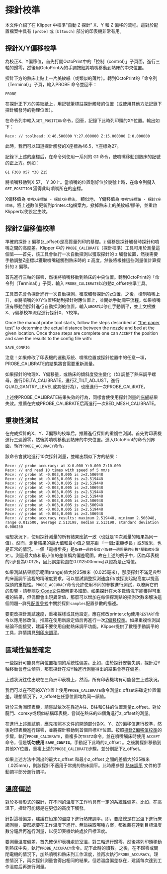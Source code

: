 # 探針校準

本文件介紹了在 Klipper 中校準"自動 Z 探針" X、Y 和 Z 偏移的流程。這對於配置檔案中具有 `[probe]` 或 `[bltouch]` 部分的印表機非常有用。

## 探針X/Y偏移校準

為校正X、Y偏移值，首先打開OctoPrint中的「控制（control）」子頁面，進行三軸的歸零，然後用OctoPrint內的手調按鈕將噴嘴移動到熱床的中央位置。

探針下方的熱床上貼上一片美紋紙（或類似的薄片）。轉到OctoPrint的「命令列（Terminal）」子頁，輸入PROBE 命令並回車：

```
PROBE
```

在探針正下方的美紋紙上，用記號筆標註探針觸發的位置（或使用其他方法記錄下探針觸發時的物理位置）。

在命令列中輸入`GET_POSITION`命令，回車，記錄下此時列印頭的XY位置。輸出如下：

```
Recv: // toolhead: X:46.500000 Y:27.000000 Z:15.000000 E:0.000000
```

此時，我們可以知道探針觸發的X座標為46.5，Y座標為27。

記錄下上述的座標后，在命令列使用一系列的 G1 命令，使噴嘴移動到熱床的記號的正上方。例如：

```
G1 F300 X57 Y30 Z15
```

將噴嘴移動到X 57， Y 30上。當噴嘴的位置剛好位於幾號上時，在命令列鍵入 `GET_POSITION` 獲得此時噴嘴所在的座標。

X偏移值為 `噴嘴X座標值 - 探針X座標值`， 類似地， Y偏移值為 `噴嘴Y座標值 - 探針Y座標值`。將上述數值更新到printer.cfg檔案內，掀掉熱床上的美紋紙/膠帶，並重啟Klipper以使設定生效。

## 探針Z偏移值校準

準確的探針 z 偏移(z_offset)是高質量列印的基礎。z 偏移是探針觸發時探針和噴嘴之間的高度差。Klipper 中的 `PROBE_CALIBRATE`（探針校準）工具可用於測量這個值——首先，該工具會執行一次自動探測以獲取探針的 z 觸發位置，然後需要手動調整Z座標以獲取噴嘴碰觸到熱床時的 z 高度。然後將根據這些測量值計算探針的 z 偏移。

首先進行三軸的歸零，然後將噴嘴移動到熱床的中央位置。轉到OctoPrint的「命令列（Terminal）」子頁，輸入 `PROBE_CALIBRATE`以啟動z_offset校準工具。

工具首先會令探針進行一次自動探測，獲取觸發探針的z位置，之後，控制噴嘴上升，並將噴嘴的X/Y位置移動到探針對應位置上，並開始手動調平流程。如果噴嘴沒有移動到探針進行自動探測的位置，輸入`ABORT`以停止手動調平，並上文根據X、y偏移校準流程進行探針X、Y校準。

Once the manual probe tool starts, follow the steps described at ["the paper test"](Bed_Level.md#the-paper-test) to determine the actual distance between the nozzle and bed at the given location. Once those steps are complete one can `ACCEPT` the position and save the results to the config file with:

```
SAVE_CONFIG
```

注意！如果修改了印表機的運動系統、噴嘴位置或探針位置中的任意一項，PROBE_CALIBRATE的結果將會需要重新測量。

如果探針的物理X、Y偏移量，或熱床的傾斜度發生變化（如 調整了熱床調平螺母，進行DELTA_CALIBRATE，進行Z_TILT_ADJUST，進行QUAD_GANTRY_LEVEL或其他行為），也應進行一次PROBE_CALiRATE。

上述使PROBE_CALIBRATE結果失效的行為，同樣會使使用探針測量的[床網](Bed_Mesh.md)結果失效。推薦在完成PROBE_CALIBRATE后再進行一次BED_MESH_CALIBRATE。

## 重複性測試

在完成探針的X、Y、Z偏移的校準后，推薦進行探針的重複性測試。首先對印表機進行三週歸零，然後將噴嘴移動到熱床的中央位置。進入OctoPrint的命令列界面，執行`PROBE_ACCURACY`命令。

該命令會就地進行10次探針測量，並輸出類似下方的結果：

```
Recv: // probe accuracy: at X:0.000 Y:0.000 Z:10.000
Recv: // and read 10 times with speed of 5 mm/s
Recv: // probe at -0.003,0.005 is z=2.506948
Recv: // probe at -0.003,0.005 is z=2.519448
Recv: // probe at -0.003,0.005 is z=2.519448
Recv: // probe at -0.003,0.005 is z=2.506948
Recv: // probe at -0.003,0.005 is z=2.519448
Recv: // probe at -0.003,0.005 is z=2.519448
Recv: // probe at -0.003,0.005 is z=2.506948
Recv: // probe at -0.003,0.005 is z=2.506948
Recv: // probe at -0.003,0.005 is z=2.519448
Recv: // probe at -0.003,0.005 is z=2.506948
Recv: // probe accuracy results: maximum 2.519448, minimum 2.506948, range 0.012500, average 2.513198, median 2.513198, standard deviation 0.006250
```

理想狀況下，使用探針測量的所有結果應該一致（也就是10次測量的結果為同一值）。然而，測量結果的最大值和最小值之間差距 「一個z電機步長」或5微米，也是正常的情況。一個「電機步長」是`旋轉一週的長度/(旋轉一週需要的步數*驅動微步設定)`。測量最大值和最小值的差值稱為偏差範圍。故在上述的例子中，因為印表機的z步長為0.0125，因此誤差範圍在0.012500mm可以認為是正常值。

如果測試結果顯示範圍(range)值大於25微米（0.025毫米），那麼探針不滿足典型的床面調平流程的精確度要求。可以嘗試調整探測速度和/或探測起點高度以提高探頭的重複性。`PROBE_ACCURACY`命令允許使用不同的參數進行測試，以瞭解它們的影響 - 請參閱[G-Code文件](G-Code.md#probe_accuracy)瞭解更多細節。如果探針在大多數情況下能獲得可重複的結果，但偶爾會出現異常值，那麼可以增加在每個探測點的探測次數來解決這個問題--詳見[配置參考](Config_Reference.md#probe)中關於探針`samples`配置參數的描述。

要更改探針測試速度，重複採樣或其他設定，應在修改printer.cfg使用`RESTART`命令以應用修改值。推薦在使用新設定值后再進行一次[Z偏移校準](#calibrating-probe-z-offset)。如果重複性測試結論不能接受，建議不要使用自動熱床調平功能。Klipper提供了數種手動調平的工具，詳情請見[列印床調平](Bed_Level.md)。

## 區域性偏差確定

一些探針可能具有與位置相關的系統性偏差。比如，由於探針安裝失誤，探針沿Y軸移動會產生傾斜，那麼探針在沿Y軸進行測量得出的結果會存在偏差。

上述狀況往往出現在三角洲印表機上，然而，所有印表機均有可能發生上述狀況。

我們可以在不同的XY位置上使用`PROBE_CALIBRATE`命令測量z_offset來確定位置偏差。理想情況下，z_offset在任意位置均為同一讀值。

對於三角洲印表機，請嘗試依次在靠近A柱、B柱和C柱的位置測量z_offset。對於龍門、corexy或類似結構印表機，嘗試在熱床的四個角進行z_offset的測量。

在進行上述測試前，應先按照本文件的開頭部分對X、Y、Z的偏移值進行校準，然後對印表機進行歸零，並將探針移動到首個目標XY位置。按照[探針Z偏移值校準](#探針Z偏移值校準)的步驟，執行`PROBE_CALIBRATE`，重複多次`TESTZ`命令，並在噴嘴觸床時使用 `ACCEPT`命令，但是**切勿使用 `SAVE_CONFIG`**。手動記下此時的z_offset 。之後將探針移動到其他XY位置，重複上述的`PROBE_CALIBRATE`步驟，並分別記下z_offset。

如果上述方法中測出的最大z_offset 和最小z_offset 之間的差值大於25微米（.025mm），則該探針不適用于常規的熱床調平。此時應參照 [熱床調平](Bed_Level.md) 文件的手動調平部分進行調平。

## 溫度偏差

對於多種形式的探針，在不同的溫度下工作均具有一定的系統性偏差。比如，在高溫下，探針可能總是在更低的高度下觸發。

針對這種偏差，建議在恒定的溫度下進行熱床調平。即，要麼總是在室溫下進行床網測量，要麼總要在工作溫度下進行。無論採取哪種方案，都推薦在達到目標溫度數分鐘后再進行測量，以便印表機始終處於目標溫度。

要測量溫度偏差，首先確保印表機處於室溫，對三軸進行歸零，然後將列印頭移動到熱床中央，執行`PROBE_ACCURACY`命令。記下此時的讀數。之後，在不歸零或關閉電機的情況下，加熱噴嘴和熱床到工作溫度，並再次執行`PROBE_ACCURACY`。理想情況下，兩次探針測量會得出相同的結果。但若溫度偏差存在，建議每次達到工作溫度后再進行測量。
